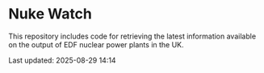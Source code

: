 # Nuke Watch

This repository includes code for retrieving the latest information available on the output of EDF nuclear power plants in the UK.

Last updated: 2025-08-29 14:14